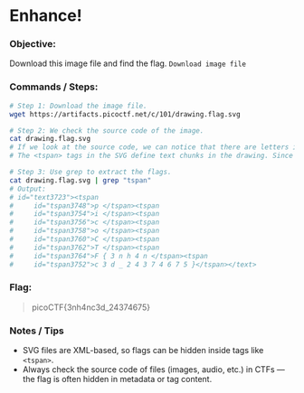 # Enhance!

### Objective:

Download this image file and find the flag.
`Download image file`

### Commands / Steps:

```bash
# Step 1: Download the image file. 
wget https://artifacts.picoctf.net/c/101/drawing.flag.svg

# Step 2: We check the source code of the image.
cat drawing.flag.svg
# If we look at the source code, we can notice that there are letters inside the 'tspan' tags.
# The <tspan> tags in the SVG define text chunks in the drawing. Since the flag is hidden there, we can extract them using grep "tspan".

# Step 3: Use grep to extract the flags.
cat drawing.flag.svg | grep "tspan"
# Output:
# id="text3723"><tspan
#     id="tspan3748">p </tspan><tspan
#     id="tspan3754">i </tspan><tspan
#     id="tspan3756">c </tspan><tspan
#     id="tspan3758">o </tspan><tspan
#     id="tspan3760">C </tspan><tspan
#     id="tspan3762">T </tspan><tspan
#     id="tspan3764">F { 3 n h 4 n </tspan><tspan
#     id="tspan3752">c 3 d _ 2 4 3 7 4 6 7 5 }</tspan></text>
```

### Flag:

> picoCTF{3nh4nc3d_24374675}

### Notes / Tips

- SVG files are XML-based, so flags can be hidden inside tags like `<tspan>`.
- Always check the source code of files (images, audio, etc.) in CTFs — the flag is often hidden in metadata or tag content.

